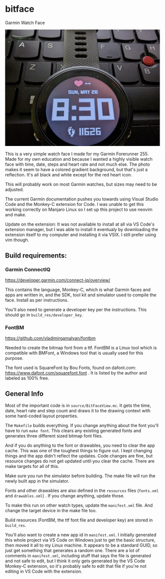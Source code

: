 # bitface
Garmin Watch Face

![bitface](bitface.jpg)

This is a very simple watch face I made for my Garmin Forerunner 255. Made for my own education and because I wanted a highly visible watch face with time, date, steps and heart rate and not much else. The photo makes it seem to have a colored gradient background, but that's just a reflection. It's all black and white except for the red heart icon.

This will probably work on most Garmin watches, but sizes may need to be adjusted.

The current Garmin documentation pushes you towards using Visual Studio Code and the Monkey-C extension for Code. I was unable to get this working correctly on Manjaro Linux so I set up this project to use neovim and make.

Update on the extension: It was not available to install at all via VS Code's extension manager, but I was able to install it eventualy by downloading the extension itself to my computer and installing it via VSIX. I still prefer using vim though.

## Build requirements:

### Garmin ConnectIQ

https://developer.garmin.com/connect-iq/overview/

This contains the language, Monkey-C, which is what Garmin faces and apps are written in, and the SDK, tool kit and simulator used to compile the face. Install as per instructions.

You'll also need to generate a developer key per the instructions. This should go in `build_res/developer_key`.

### FontBM

https://github.com/vladimirgamalyan/fontbm

Needed to create the bitmap font from a ttf. FontBM is a Linux tool which is compatible with BMFont, a Windows tool that is usually used for this purpose.

The font used is SquareFont by Bou Fonts, found on dafont.com:  https://www.dafont.com/squarefont.font . It is listed by the author and labeled as 100% free.

## General Info

Most of the important code is in `source/BitFaceView.mc`. It gets the time, date, heart rate and step count and draws it to the drawing context with some hard-coded layout properties.

The `Makefile` builds everything. If you change anything about the font you'll have to run `make font`. This clears any existing generated fonts and generates three different sized bitmap font files.

And if you do anything to the font or drawables, you need to clear the app cache. This was one of the toughest things to figure out. I kept changing things and the app didn't reflect the updates. Code changes are fine, but resource changes do not get updated until you clear the cache. There are make targets for all of this.

Make sure you run the simulator before building. The make file will run the newly built app in the simulator.

Fonts and other drawables are also defined in the `resources` files (`fonts.xml` and `drawables.xml`) . If you change anything, update those.

To make this run on other watch types, update the `manifest.xml` file. And change the target device in the make file too.

Build resources (FontBM, the ttf font file and developer key) are stored in `build_res`.

You'll also want to create a new app id in `manifest.xml`. I initially generated this whole project via VS Code on Windows just to get the basic structure, then moved it all to my Linux machine. It appears to be a standard GUID, so just get something that generates a random one. There are a lot of comments in `manifest.xml`, including stuff that says the file is generated and not safe to edit, but I think it only gets generated by the VS Code Monkey-C extension, so it's probably safe to edit that file if you're not editing in VS Code with the extension.
